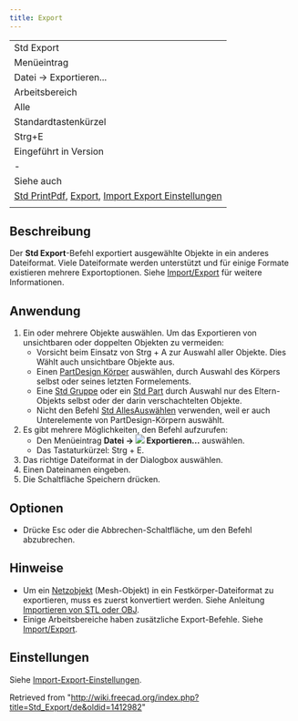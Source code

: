 ```yaml
---
title: Export
---
```


|                                                                                                                                                                                                 |
| ----------------------------------------------------------------------------------------------------------------------------------------------------------------------------------------------- |
| Std Export                                                                                                                                                                                      |
| Menüeintrag                                                                                                                                                                                     |
| Datei → Exportieren...                                                                                                                                                                          |
| Arbeitsbereich                                                                                                                                                                                  |
| Alle                                                                                                                                                                                            |
| Standardtastenkürzel                                                                                                                                                                            |
| Strg+E                                                                                                                                                                                          |
| Eingeführt in Version                                                                                                                                                                           |
| -                                                                                                                                                                                               |
| Siehe auch                                                                                                                                                                                      |
| [Std PrintPdf](/Std_PrintPdf/de "Std PrintPdf/de"), [Export](/Import_Export/de "Import Export/de"), [Import Export Einstellungen](/Import_Export_Preferences/de "Import Export Preferences/de") |
|                                                                                                                                                                                                 |

## Beschreibung

Der **Std Export**-Befehl exportiert ausgewählte Objekte in ein anderes Dateiformat. Viele Dateiformate werden unterstützt und für einige Formate existieren mehrere Exportoptionen. Siehe [Import/Export](/Import_Export/de "Import Export/de") für weitere Informationen.

## Anwendung

1. Ein oder mehrere Objekte auswählen. Um das Exportieren von unsichtbaren oder doppelten Objekten zu vermeiden:
   - Vorsicht beim Einsatz von Strg + A zur Auswahl aller Objekte. Dies Wählt auch unsichtbare Objekte aus.
   - Einen [PartDesign Körper](/PartDesign_Body/de "PartDesign Body/de") auswählen, durch Auswahl des Körpers selbst oder seines letzten Formelements.
   - Eine [Std Gruppe](/Std_Group/de "Std Group/de") oder ein [Std Part](/Std_Part/de "Std Part/de") durch Auswahl nur des Eltern-Objekts selbst oder der darin verschachtelten Objekte.
   - Nicht den Befehl [Std AllesAuswählen](/Std_SelectAll/de "Std SelectAll/de") verwenden, weil er auch Unterelemente von PartDesign-Körpern auswählt.
2. Es gibt mehrere Möglichkeiten, den Befehl aufzurufen:
   - Den Menüeintrag **Datei → ![](/images/Std_Export.svg) Exportieren...** auswählen.
   - Das Tastaturkürzel: Strg + E.
3. Das richtige Dateiformat in der Dialogbox auswählen.
4. Einen Dateinamen eingeben.
5. Die Schaltfläche Speichern drücken.

## Optionen

- Drücke Esc oder die Abbrechen-Schaltfläche, um den Befehl abzubrechen.

## Hinweise

- Um ein [Netzobjekt](/Mesh_Workbench/de "Mesh Workbench/de") (Mesh-Objekt) in ein Festkörper-Dateiformat zu exportieren, muss es zuerst konvertiert werden. Siehe Anleitung [Importieren von STL oder OBJ](/Import_from_STL_or_OBJ/de "Import from STL or OBJ/de").
- Einige Arbeitsbereiche haben zusätzliche Export-Befehle. Siehe [Import/Export](/Import_Export/de "Import Export/de").

## Einstellungen

Siehe [Import-Export-Einstellungen](/Import_Export_Preferences/de "Import Export Preferences/de").

Retrieved from "<http://wiki.freecad.org/index.php?title=Std_Export/de&oldid=1412982>"
